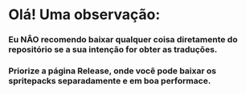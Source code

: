 # Olá! Uma observação:

 ### Eu NÂO recomendo baixar qualquer coisa diretamente do repositório se a sua intenção for obter as traduções.
 ### Priorize a página Release, onde você pode baixar os spritepacks separadamente e em boa performace.
